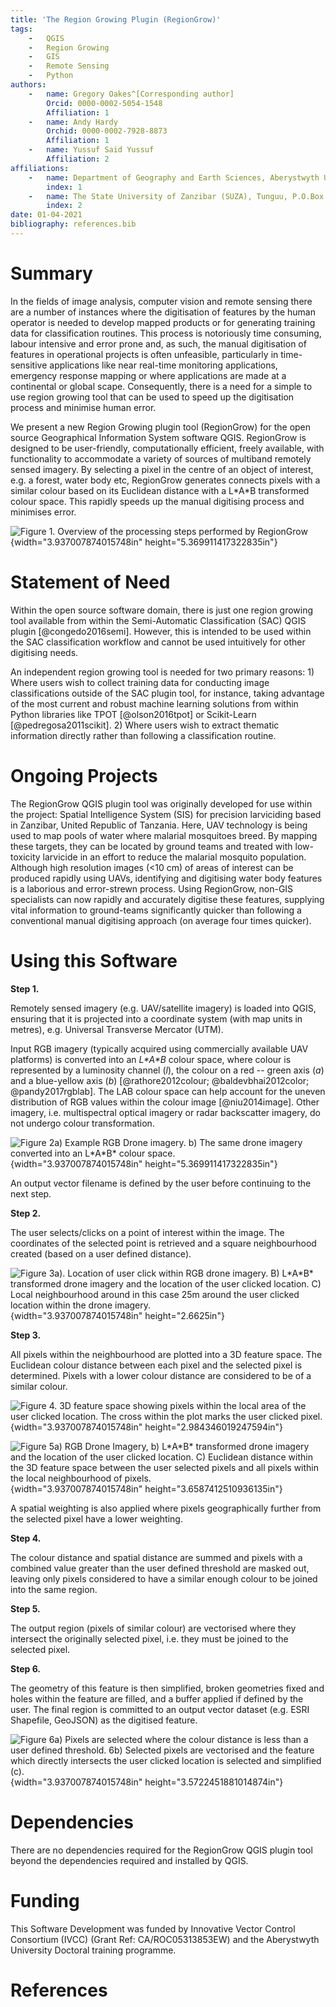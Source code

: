 ```yaml
---
title: 'The Region Growing Plugin (RegionGrow)'
tags:
    -   QGIS
    -   Region Growing
    -   GIS
    -   Remote Sensing
    -   Python
authors:
    -   name: Gregory Oakes^[Corresponding author]
        Orcid: 0000-0002-5054-1548
        Affiliation: 1
    -   name: Andy Hardy
        Orchid: 0000-0002-7928-8873
        Affiliation: 1
    -   name: Yussuf Said Yussuf
        Affiliation: 2
affiliations:
    -   name: Department of Geography and Earth Sciences, Aberystwyth University, Aberystwyth SY23 3DB, UK     
        index: 1
    -   name: The State University of Zanzibar (SUZA), Tunguu, P.O.Box 146, Zanzibar
        index: 2
date: 01-04-2021
bibliography: references.bib
---
```


# Summary

In the fields of image analysis, computer vision and remote sensing
there are a number of instances where the digitisation of features by
the human operator is needed to develop mapped products or for
generating training data for classification routines. This process is
notoriously time consuming, labour intensive and error prone and, as
such, the manual digitisation of features in operational projects is
often unfeasible, particularly in time-sensitive applications like near
real-time monitoring applications, emergency response mapping or where
applications are made at a continental or global scape. Consequently,
there is a need for a simple to use region growing tool that can be used
to speed up the digitisation process and minimise human error.

We present a new Region Growing plugin tool (RegionGrow) for the open
source Geographical Information System software QGIS. RegionGrow is
designed to be user-friendly, computationally efficient, freely
available, with functionality to accommodate a variety of sources of
multiband remotely sensed imagery. By selecting a pixel in the centre of
an object of interest, e.g. a forest, water body etc, RegionGrow
generates connects pixels with a similar colour based on its Euclidean
distance with a L\*A\*B transformed colour space. This rapidly speeds up
the manual digitising process and minimises error.

![Figure 1. Overview of the processing steps performed by RegionGrow](Figure1.png){width="3.937007874015748in"
height="5.369911417322835in"}

# Statement of Need

Within the open source software domain, there is just one region growing tool available from within the Semi-Automatic Classification (SAC) QGIS plugin [@congedo2016semi]. However, this is intended to be used within the SAC classification workflow and cannot be used intuitively for other digitising needs. 

An independent region growing tool is needed for two primary reasons: 1) Where users wish to collect training data for conducting image classifications outside of the SAC plugin tool, for instance, taking advantage of the most current and robust machine learning solutions from within Python libraries like TPOT [@olson2016tpot] or Scikit-Learn [@pedregosa2011scikit]. 2) Where users wish to extract thematic information directly rather than following a classification routine. 

# Ongoing Projects

The RegionGrow QGIS plugin tool was originally developed for use within
the project: Spatial Intelligence System (SIS) for precision larviciding
based in Zanzibar, United Republic of Tanzania. Here, UAV technology is
being used to map pools of water where malarial mosquitoes breed. By
mapping these targets, they can be located by ground teams and treated
with low-toxicity larvicide in an effort to reduce the malarial mosquito
population. Although high resolution images (\<10 cm) of areas of
interest can be produced rapidly using UAVs, identifying and digitising
water body features is a laborious and error-strewn process. Using
RegionGrow, non-GIS specialists can now rapidly and accurately digitise
these features, supplying vital information to ground-teams
significantly quicker than following a conventional manual digitising
approach (on average four times quicker).

# Using this Software

**Step 1.**

Remotely sensed imagery (e.g. UAV/satellite imagery) is loaded into
QGIS, ensuring that it is projected into a coordinate system (with map
units in metres), e.g. Universal Transverse Mercator (UTM).

Input RGB imagery (typically acquired using commercially available UAV
platforms) is converted into an *L\*A\*B* colour space, where colour is
represented by a luminosity channel (*l*), the colour on a red -- green
axis (*a*) and a blue-yellow axis (*b*) [@rathore2012colour; @baldevbhai2012color; @pandy2017rgblab]. The LAB colour space can help account for
the uneven distribution of RGB values within the colour image [@niu2014image]. Other imagery, i.e. multispectral optical imagery or radar
backscatter imagery, do not undergo colour transformation.

![Figure 2a) Example RGB Drone imagery. b) The same drone imagery converted into an L\*A\*B* colour space.](Figure2.png){width="3.937007874015748in"
height="5.369911417322835in"}

An output vector filename is defined by the user before continuing to
the next step.

**Step 2.**

The user selects/clicks on a point of interest within the image. The
coordinates of the selected point is retrieved and a square
neighbourhood created (based on a user defined distance).

![Figure 3a). Location of user click within RGB drone imagery. B) L\*A\*B* transformed drone imagery and the location of the user clicked location. C) Local neighbourhood around in this case 25m around the user clicked location within the drone imagery. ](Figure3.png){width="3.937007874015748in"
height="2.6625in"}

**Step 3.**

All pixels within the neighbourhood are plotted into a 3D feature space.
The Euclidean colour distance between each pixel and the selected pixel
is determined. Pixels with a lower colour distance are considered to be
of a similar colour.

![Figure 4. 3D feature space showing pixels within the local area of the
user clicked location. The cross within the plot marks the user clicked
pixel.](Figure4.png){width="3.937007874015748in"
height="2.984346019247594in"}

![Figure 5a) RGB Drone Imagery, b) L\*A\*B\* transformed drone imagery and
the location of the user clicked location. C) Euclidean distance within
the 3D feature space between the user selected pixels and all pixels
within the local neighbourhood of pixels.](Figure5.png){width="3.937007874015748in"
height="3.6587412510936135in"}

A spatial weighting is also applied where pixels geographically further
from the selected pixel have a lower weighting.

**Step 4.**

The colour distance and spatial distance are summed and pixels with a
combined value greater than the user defined threshold are masked out,
leaving only pixels considered to have a similar enough colour to be
joined into the same region.

**Step 5.**

The output region (pixels of similar colour) are vectorised where they
intersect the originally selected pixel, i.e. they must be joined to the
selected pixel.

**Step 6.**

The geometry of this feature is then simplified, broken geometries fixed
and holes within the feature are filled, and a buffer applied if defined
by the user. The final region is committed to an output vector dataset
(e.g. ESRI Shapefile, GeoJSON) as the digitised feature.

![Figure 6a) Pixels are selected where the colour distance is less than a
user defined threshold. 6b) Selected pixels are vectorised and the
feature which directly intersects the user clicked location is selected
and simplified (c).](Figure6.png){width="3.937007874015748in"
height="3.5722451881014874in"}


# Dependencies

There are no dependencies required for the RegionGrow QGIS plugin tool beyond the dependencies required and installed by QGIS.

# Funding

This Software Development was funded by Innovative Vector Control
Consortium (IVCC) (Grant Ref: CA/ROC05313853EW) and the Aberystwyth
University Doctoral training programme.

# References
